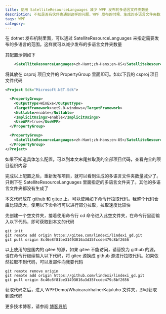 ```yaml
---
title: 使用 SatelliteResourceLanguages 减少 WPF 发布的多语言文件夹数量
description: 不知是否有伙伴也遇到这样的问题，WPF 发布的时候，生成的多语言文件夹数量太多了。这些多语言文件夹里面，绝大部分内容都是些用来抛异常用的字符串，或者是一些不常用的字符串。虽然单个 DLL 文件不大，但是数量太多了，如此也会多占用一些磁盘空间
tags: WPF
category: 
---
```


<!-- CreateTime:2025/06/17 07:06:20 -->

<!-- 发布 -->
<!-- 博客 -->

在 dotnet 发布机制里面，可以通过 SatelliteResourceLanguages 来指定需要发布的多语言的范围。这样就可以减少发布的多语言文件夹数量

其配置示例如下

```xml
    <SatelliteResourceLanguages>zh-Hant;zh-Hans;en-US</SatelliteResourceLanguages>
```

将其放在 csproj 项目文件的 PropertyGroup 里面即可。如以下我的 csproj 项目文件代码

```xml
<Project Sdk="Microsoft.NET.Sdk">

  <PropertyGroup>
    <OutputType>WinExe</OutputType>
    <TargetFramework>net9.0-windows</TargetFramework>
    <Nullable>enable</Nullable>
    <ImplicitUsings>enable</ImplicitUsings>
    <UseWPF>true</UseWPF>
  </PropertyGroup>

  <PropertyGroup>
    <SatelliteResourceLanguages>zh-Hant;zh-Hans;en-US</SatelliteResourceLanguages>
  </PropertyGroup>
</Project>
```

如果不知道具体怎么配置，可以到本文末尾拉取我的全部项目代码，查看完全的项目组织内容

完成以上配置之后，重新发布项目，就可以看到生成的多语言文件夹数量减少了。只剩下在 SatelliteResourceLanguages 里面指定的多语言文件夹了。其他的多语言文件夹都没有生成了

本文代码放在 [github](https://github.com/lindexi/lindexi_gd/tree/8c46e8f81be31493016a3d35fccde479c8bf2656/WPFDemo/WhaicarairhalnerKajuluho) 和 [gitee](https://gitee.com/lindexi/lindexi_gd/blob/8c46e8f81be31493016a3d35fccde479c8bf2656/WPFDemo/WhaicarairhalnerKajuluho) 上，可以使用如下命令行拉取代码。我整个代码仓库比较庞大，使用以下命令行可以进行部分拉取，拉取速度比较快

先创建一个空文件夹，接着使用命令行 cd 命令进入此空文件夹，在命令行里面输入以下代码，即可获取到本文的代码

```
git init
git remote add origin https://gitee.com/lindexi/lindexi_gd.git
git pull origin 8c46e8f81be31493016a3d35fccde479c8bf2656
```

以上使用的是国内的 gitee 的源，如果 gitee 不能访问，请替换为 github 的源。请在命令行继续输入以下代码，将 gitee 源换成 github 源进行拉取代码。如果依然拉取不到代码，可以发邮件向我要代码

```
git remote remove origin
git remote add origin https://github.com/lindexi/lindexi_gd.git
git pull origin 8c46e8f81be31493016a3d35fccde479c8bf2656
```

获取代码之后，进入 WPFDemo/WhaicarairhalnerKajuluho 文件夹，即可获取到源代码

更多技术博客，请参阅 [博客导航](https://blog.lindexi.com/post/%E5%8D%9A%E5%AE%A2%E5%AF%BC%E8%88%AA.html )
